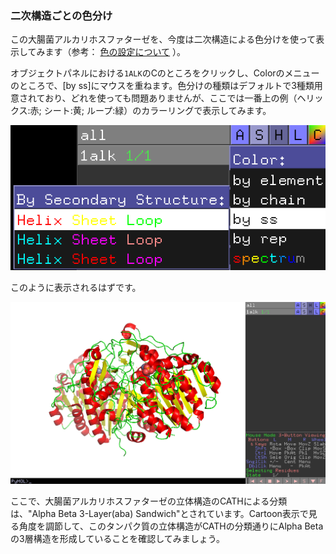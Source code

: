 ### 二次構造ごとの色分け
この大腸菌アルカリホスファターゼを、今度は二次構造による色分けを使って表示してみます（参考： [色の設定について](../ch02/color.md) ）。

オブジェクトパネルにおける`1ALK`のCのところをクリックし、Colorのメニューのところで、[by ss]にマウスを重ねます。色分けの種類はデフォルトで3種類用意されており、どれを使っても問題ありませんが、ここでは一番上の例（ヘリックス:赤; シート:黄; ループ:緑）のカラーリングで表示してみます。

<img src="./image/colorbyss1.png" alt="" title="">

このように表示されるはずです。

<img src="./image/colorbyss2.png" alt="" title="">

ここで、大腸菌アルカリホスファターゼの立体構造のCATHによる分類は、"Alpha Beta 3-Layer(aba) Sandwich"とされています。Cartoon表示で見る角度を調節して、このタンパク質の立体構造がCATHの分類通りにAlpha Betaの3層構造を形成していることを確認してみましょう。